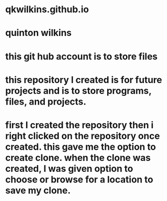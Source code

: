 # qkwilkins.github.io
# quinton wilkins 
# this git hub account is to store files
# this repository I created is for future projects and is to store programs, files, and projects. 
# first I created the repository then i right clicked on the repository once created. this gave me the option to create clone. when the clone was created, I was given option to choose or browse for a location to save my clone. 
